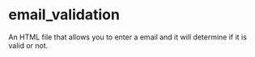 # email_validation
An HTML file that allows you to enter a email and it will determine if it is valid or not. 
